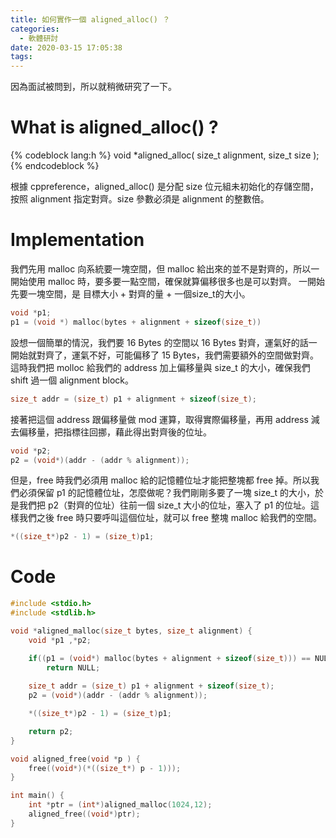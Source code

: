 ```yaml
---
title: 如何實作一個 aligned_alloc() ？
categories:
  - 軟體研討
date: 2020-03-15 17:05:38
tags:
---
```


因為面試被問到，所以就稍微研究了一下。

# What is aligned_alloc() ?

{% codeblock lang:h %}
void *aligned_alloc( size_t alignment, size_t size );
{% endcodeblock %}

根據 cppreference，aligned_alloc() 是分配 size 位元組未初始化的存儲空間，按照 alignment 指定對齊。size 參數必須是 alignment 的整數倍。 


# Implementation

我們先用 malloc 向系統要一塊空間，但 malloc 給出來的並不是對齊的，所以一開始使用 malloc 時，要多要一點空間，確保就算偏移很多也是可以對齊。
一開始先要一塊空間，是 目標大小 + 對齊的量 + 一個size_t的大小。
```c
void *p1;
p1 = (void *) malloc(bytes + alignment + sizeof(size_t))
```

設想一個簡單的情況，我們要 16 Bytes 的空間以 16 Bytes 對齊，運氣好的話一開始就對齊了，運氣不好，可能偏移了 15 Bytes，我們需要額外的空間做對齊。
這時我們把 molloc 給我們的 address 加上偏移量與 size_t 的大小，確保我們 shift 過一個 alignment block。
```c
size_t addr = (size_t) p1 + alignment + sizeof(size_t);
```

接著把這個 address 跟偏移量做 mod 運算，取得實際偏移量，再用 address 減去偏移量，把指標往回挪，藉此得出對齊後的位址。

```c
void *p2;
p2 = (void*)(addr - (addr % alignment));
```

但是，free 時我們必須用 malloc 給的記憶體位址才能把整塊都 free 掉。所以我們必須保留 p1 的記憶體位址，怎麼做呢？我們剛剛多要了一塊 size_t 的大小，於是我們把 p2（對齊的位址）往前一個 size_t 大小的位址，塞入了 p1 的位址。這樣我們之後 free 時只要呼叫這個位址，就可以 free 整塊 malloc 給我們的空間。

```c
*((size_t*)p2 - 1) = (size_t)p1;
```

# Code

```c
#include <stdio.h>
#include <stdlib.h>

void *aligned_malloc(size_t bytes, size_t alignment) {
    void *p1 ,*p2;

    if((p1 = (void*) malloc(bytes + alignment + sizeof(size_t))) == NULL)
        return NULL;
        
    size_t addr = (size_t) p1 + alignment + sizeof(size_t);
    p2 = (void*)(addr - (addr % alignment));

    *((size_t*)p2 - 1) = (size_t)p1;

    return p2;
}

void aligned_free(void *p ) {
    free((void*)(*((size_t*) p - 1)));
}

int main() {
    int *ptr = (int*)aligned_malloc(1024,12);
    aligned_free((void*)ptr);
}
```


